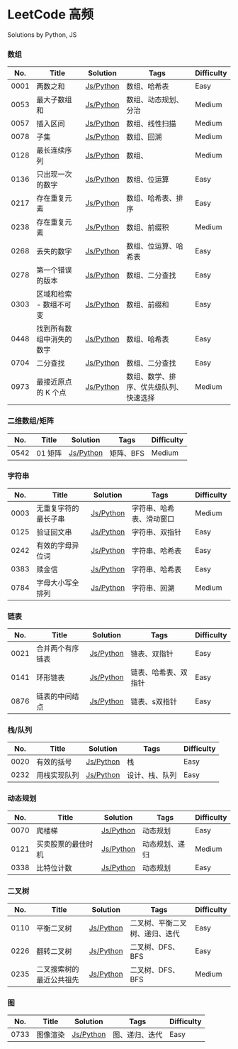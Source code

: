 # LeetCode 高频

Solutions by Python, JS

### 数组

|	No. |	Title |	Solution | Tags | Difficulty |
|	--- |	--- | --- | --- | --- |
|	0001 | 两数之和 | [Js/Python](https://github.com/donnapersonal/High_Freq_LC/blob/main/0001.%E4%B8%A4%E6%95%B0%E4%B9%8B%E5%92%8C.md) | 数组、哈希表 | Easy |
|	0053 | 最大子数组和 | [Js/Python](https://github.com/donnapersonal/High_Freq_LC/blob/main/0053.%E6%9C%80%E5%A4%A7%E5%AD%90%E6%95%B0%E7%BB%84%E5%92%8C.md) | 数组、动态规划、分治 | Medium |
|	0057 | 插入区间 | [Js/Python](https://github.com/donnapersonal/High_Freq_LC/blob/main/0057.%E6%8F%92%E5%85%A5%E5%8C%BA%E9%97%B4.md) | 数组、线性扫描 | Medium |
|	0078 | 子集 | [Js/Python](https://github.com/donnapersonal/High_Freq_LC/blob/main/0078.%E5%AD%90%E9%9B%86.md) | 数组、回溯 | Medium |
|	0128 | 最长连续序列 | [Js/Python](https://github.com/donnapersonal/High_Freq_LC/blob/main/0128.%E6%9C%80%E9%95%BF%E8%BF%9E%E7%BB%AD%E5%BA%8F%E5%88%97.md) | 数组、 | Medium |
|	0136 | 只出现一次的数字 | [Js/Python](https://github.com/donnapersonal/High_Freq_LC/blob/main/0136.%E5%8F%AA%E5%87%BA%E7%8E%B0%E4%B8%80%E6%AC%A1%E7%9A%84%E6%95%B0%E5%AD%97.md) | 数组、位运算 | Easy |
|	0217 | 存在重复元素 | [Js/Python](https://github.com/donnapersonal/High_Freq_LC/blob/main/0217.%20%E5%AD%98%E5%9C%A8%E9%87%8D%E5%A4%8D%E5%85%83%E7%B4%A0.md) | 数组、哈希表、排序 | Easy |
|	0238 | 存在重复元素 | [Js/Python](https://github.com/donnapersonal/High_Freq_LC/blob/main/0238.%E9%99%A4%E8%87%AA%E8%BA%AB%E4%BB%A5%E5%A4%96%E6%95%B0%E7%BB%84%E7%9A%84%E4%B9%98%E7%A7%AF.md) | 数组、前缀积 | Medium |
|	0268 | 丢失的数字 | [Js/Python](https://github.com/donnapersonal/High_Freq_LC/blob/main/0268.%E4%B8%A2%E5%A4%B1%E7%9A%84%E6%95%B0%E5%AD%97.md) | 数组、位运算、哈希表 | Easy |
|	0278 | 第一个错误的版本 | [Js/Python](https://github.com/donnapersonal/High_Freq_LC/blob/main/0278.%E7%AC%AC%E4%B8%80%E4%B8%AA%E9%94%99%E8%AF%AF%E7%9A%84%E7%89%88%E6%9C%AC.md) | 数组、二分查找 | Easy |
|	0303 | 区域和检索 - 数组不可变 | [Js/Python](https://github.com/donnapersonal/High_Freq_LC/blob/main/0303.%E5%8C%BA%E5%9F%9F%E5%92%8C%E6%A3%80%E7%B4%A2%20-%20%E6%95%B0%E7%BB%84%E4%B8%8D%E5%8F%AF%E5%8F%98.md) | 数组、前缀和 | Easy |
|	0448 | 找到所有数组中消失的数字 | [Js/Python](https://github.com/donnapersonal/High_Freq_LC/blob/main/0448.%E6%89%BE%E5%88%B0%E6%89%80%E6%9C%89%E6%95%B0%E7%BB%84%E4%B8%AD%E6%B6%88%E5%A4%B1%E7%9A%84%E6%95%B0%E5%AD%97.md) | 数组、哈希表 | Easy |
|	0704 | 二分查找 | [Js/Python](https://github.com/donnapersonal/High_Freq_LC/blob/main/0704.%E4%BA%8C%E5%88%86%E6%9F%A5%E6%89%BE.md) | 数组、二分查找 | Easy |
|	0973 | 最接近原点的 K 个点 | [Js/Python](https://github.com/donnapersonal/High_Freq_LC/blob/main/0973.%E6%9C%80%E6%8E%A5%E8%BF%91%E5%8E%9F%E7%82%B9%E7%9A%84%20K%20%E4%B8%AA%E7%82%B9.md) | 数组、数学、排序、优先级队列、快速选择 | Medium |

### 二维数组/矩阵

|	No. |	Title |	Solution | Tags | Difficulty |
|	--- |	--- | --- | --- | --- |
|	0542 | 01 矩阵 | [Js/Python](https://github.com/donnapersonal/High_Freq_LC/blob/main/0542.01%20%E7%9F%A9%E9%98%B5.md) | 矩阵、BFS | Medium |

### 字符串

|	No. |	Title |	Solution | Tags | Difficulty |
|	--- |	--- | --- | --- | --- |
|	0003 | 无重复字符的最长子串 | [Js/Python](https://github.com/donnapersonal/High_Freq_LC/blob/main/0003.%E6%97%A0%E9%87%8D%E5%A4%8D%E5%AD%97%E7%AC%A6%E7%9A%84%E6%9C%80%E9%95%BF%E5%AD%90%E4%B8%B2.md) | 字符串、哈希表、滑动窗口 | Medium |
|	0125 | 验证回文串 | [Js/Python](https://github.com/donnapersonal/High_Freq_LC/blob/main/0125.%E9%AA%8C%E8%AF%81%E5%9B%9E%E6%96%87%E4%B8%B2.md) | 字符串、双指针 | Easy |
|	0242 | 有效的字母异位词 | [Js/Python](https://github.com/donnapersonal/High_Freq_LC/blob/main/0242.%E6%9C%89%E6%95%88%E7%9A%84%E5%AD%97%E6%AF%8D%E5%BC%82%E4%BD%8D%E8%AF%8D.md) | 字符串、哈希表 | Easy |
|	0383 | 赎金信 | [Js/Python](https://github.com/donnapersonal/High_Freq_LC/blob/main/0383.%E8%B5%8E%E9%87%91%E4%BF%A1.md) | 字符串、哈希表 | Easy |
|	0784 | 字母大小写全排列 | [Js/Python](https://github.com/donnapersonal/High_Freq_LC/blob/main/0784.%E5%AD%97%E6%AF%8D%E5%A4%A7%E5%B0%8F%E5%86%99%E5%85%A8%E6%8E%92%E5%88%97.md) | 字符串、回溯 | Medium |

### 链表

|	No. |	Title |	Solution | Tags | Difficulty |
|	--- |	--- | --- | --- | --- |
|	0021 | 合并两个有序链表 | [Js/Python](https://github.com/donnapersonal/High_Freq_LC/blob/main/0021.%E5%90%88%E5%B9%B6%E4%B8%A4%E4%B8%AA%E6%9C%89%E5%BA%8F%E9%93%BE%E8%A1%A8.md) | 链表、双指针 | Easy |
|	0141 | 环形链表 | [Js/Python](https://github.com/donnapersonal/High_Freq_LC/blob/main/0141.%E7%8E%AF%E5%BD%A2%E9%93%BE%E8%A1%A8.md) | 链表、哈希表、双指针 | Easy |
|	0876 | 链表的中间结点 | [Js/Python](https://github.com/donnapersonal/High_Freq_LC/blob/main/0876.%E9%93%BE%E8%A1%A8%E7%9A%84%E4%B8%AD%E9%97%B4%E7%BB%93%E7%82%B9.md) | 链表、s双指针 | Easy |

### 栈/队列

|	No. |	Title |	Solution | Tags | Difficulty |
|	--- |	--- | --- | --- | --- |
|	0020 | 有效的括号 | [Js/Python](https://github.com/donnapersonal/High_Freq_LC/blob/main/0020.%E6%9C%89%E6%95%88%E7%9A%84%E6%8B%AC%E5%8F%B7.md) | 栈 | Easy |
|	0232 | 用栈实现队列 | [Js/Python](https://github.com/donnapersonal/High_Freq_LC/blob/main/0232.%E7%94%A8%E6%A0%88%E5%AE%9E%E7%8E%B0%E9%98%9F%E5%88%97.md) | 设计、栈、队列 | Easy |

### 动态规划

|	No. |	Title |	Solution | Tags | Difficulty |
|	--- |	--- | --- | --- | --- |
|	0070 | 爬楼梯 | [Js/Python](https://github.com/donnapersonal/High_Freq_LC/blob/main/0070.%E7%88%AC%E6%A5%BC%E6%A2%AF.md) | 动态规划 | Easy |
|	0121 | 买卖股票的最佳时机 | [Js/Python](https://github.com/donnapersonal/High_Freq_LC/blob/main/0121.%E4%B9%B0%E5%8D%96%E8%82%A1%E7%A5%A8%E7%9A%84%E6%9C%80%E4%BD%B3%E6%97%B6%E6%9C%BA.md) | 动态规划、递归 | Medium |
|	0338 | 比特位计数 | [Js/Python](https://github.com/donnapersonal/High_Freq_LC/blob/main/0338.%E6%AF%94%E7%89%B9%E4%BD%8D%E8%AE%A1%E6%95%B0.md) | 动态规划 | Easy |

### 二叉树

|	No. |	Title |	Solution | Tags | Difficulty |
|	--- |	--- | --- | --- | --- |
|	0110 | 平衡二叉树| [Js/Python](https://github.com/donnapersonal/High_Freq_LC/blob/main/0110.%E5%B9%B3%E8%A1%A1%E4%BA%8C%E5%8F%89%E6%A0%91.md) | 二叉树、平衡二叉树、递归、迭代 | Easy |
|	0226 | 翻转二叉树 | [Js/Python](https://github.com/donnapersonal/High_Freq_LC/blob/main/0226.%E7%BF%BB%E8%BD%AC%E4%BA%8C%E5%8F%89%E6%A0%91.md) | 二叉树、DFS、BFS | Easy |
|	0235 | 二叉搜索树的最近公共祖先 | [Js/Python](https://github.com/donnapersonal/High_Freq_LC/blob/main/0235.%E4%BA%8C%E5%8F%89%E6%90%9C%E7%B4%A2%E6%A0%91%E7%9A%84%E6%9C%80%E8%BF%91%E5%85%AC%E5%85%B1%E7%A5%96%E5%85%88.md) | 二叉树、DFS、BFS | Medium |

### 图

|	No. |	Title |	Solution | Tags | Difficulty |
|	--- |	--- | --- | --- | --- |
|	0733 | 图像渲染 | [Js/Python](https://github.com/donnapersonal/High_Freq_LC/blob/main/0733.%E5%9B%BE%E5%83%8F%E6%B8%B2%E6%9F%93.md) | 图、递归、迭代 | Easy |






